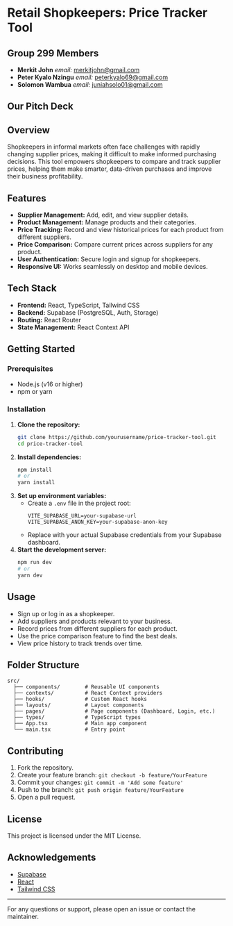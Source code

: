 # Retail Shopkeepers: Price Tracker Tool
## Group 299 Members 
- **Merkit John**   *email:* merkitjohn@gmail.com
- **Peter Kyalo Nzingu**    *email:* peterkyalo69@gmail.com
- **Solomon Wambua**    *email:* juniahsolo01@gmail.com

## Our Pitch Deck


## Overview
Shopkeepers in informal markets often face challenges with rapidly changing supplier prices, making it difficult to make informed purchasing decisions. This tool empowers shopkeepers to compare and track supplier prices, helping them make smarter, data-driven purchases and improve their business profitability.

## Features
- **Supplier Management:** Add, edit, and view supplier details.
- **Product Management:** Manage products and their categories.
- **Price Tracking:** Record and view historical prices for each product from different suppliers.
- **Price Comparison:** Compare current prices across suppliers for any product.
- **User Authentication:** Secure login and signup for shopkeepers.
- **Responsive UI:** Works seamlessly on desktop and mobile devices.

## Tech Stack
- **Frontend:** React, TypeScript, Tailwind CSS
- **Backend:** Supabase (PostgreSQL, Auth, Storage)
- **Routing:** React Router
- **State Management:** React Context API

## Getting Started

### Prerequisites
- Node.js (v16 or higher)
- npm or yarn

### Installation
1. **Clone the repository:**
   ```bash
   git clone https://github.com/yourusername/price-tracker-tool.git
   cd price-tracker-tool
   ```
2. **Install dependencies:**
   ```bash
   npm install
   # or
   yarn install
   ```
3. **Set up environment variables:**
   - Create a `.env` file in the project root:
     ```env
     VITE_SUPABASE_URL=your-supabase-url
     VITE_SUPABASE_ANON_KEY=your-supabase-anon-key
     ```
   - Replace with your actual Supabase credentials from your Supabase dashboard.
4. **Start the development server:**
   ```bash
   npm run dev
   # or
   yarn dev
   ```

## Usage
- Sign up or log in as a shopkeeper.
- Add suppliers and products relevant to your business.
- Record prices from different suppliers for each product.
- Use the price comparison feature to find the best deals.
- View price history to track trends over time.

## Folder Structure
```
src/
  ├── components/        # Reusable UI components
  ├── contexts/          # React Context providers
  ├── hooks/             # Custom React hooks
  ├── layouts/           # Layout components
  ├── pages/             # Page components (Dashboard, Login, etc.)
  ├── types/             # TypeScript types
  ├── App.tsx            # Main app component
  └── main.tsx           # Entry point
```

## Contributing
1. Fork the repository.
2. Create your feature branch: `git checkout -b feature/YourFeature`
3. Commit your changes: `git commit -m 'Add some feature'`
4. Push to the branch: `git push origin feature/YourFeature`
5. Open a pull request.

## License
This project is licensed under the MIT License.

## Acknowledgements
- [Supabase](https://supabase.com/)
- [React](https://react.dev/)
- [Tailwind CSS](https://tailwindcss.com/)

---
For any questions or support, please open an issue or contact the maintainer.
